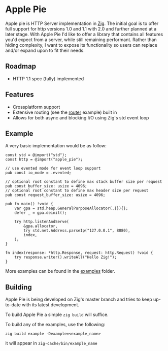 # Apple Pie

Apple pie is HTTP Server implementation in [Zig](https://ziglang.org). The initial goal is to offer full support for http versions 1.0 and 1.1 with 2.0 and further planned at a later stage. With Apple Pie I'd like to offer a library that contains all features you'd expect from a server, while still remaining performant. Rather than hiding complexity, I want to expose its functionality so users can replace and/or expand upon to fit their needs.

## Roadmap
- HTTP 1.1 spec (fully) implemented

## Features
- Crossplatform support
- Extensive routing (see the [router](examples/router.zig) example) built in
- Allows for both async and blocking I/O using Zig's std event loop

## Example
A very basic implementation would be as follow:

```zig
const std = @import("std");
const http = @import("apple_pie");

// use evented mode for event loop support
pub const io_mode = .evented;

// optional root constant to define max stack buffer size per request
pub const buffer_size: usize = 4096;
// optional root constant to define max header size per request
pub const request_buffer_size: usize = 4096;

pub fn main() !void {
    var gpa = std.heap.GeneralPurposeAllocator(.{}){};
    defer _ = gpa.deinit();

    try http.listenAndServe(
        &gpa.allocator,
        try std.net.Address.parseIp("127.0.0.1", 8080),
        index,
    );
}

fn index(response: *http.Response, request: http.Request) !void {
    try response.writer().writeAll("Hello Zig!");
}
```

More examples can be found in the [examples](examples) folder.

## Building

Apple Pie is being developed on Zig's master branch and tries to keep up-to-date with its latest development.

To build Apple Pie a simple
`zig build` will suffice.

To build any of the examples, use the following:
```
zig build example -Dexample=<example_name>
```
it will appear in `zig-cache/bin/example_name`
